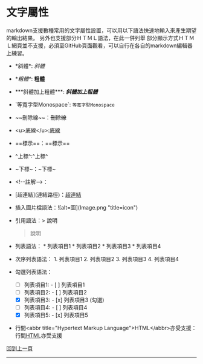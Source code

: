 # 文字屬性

markdown支援數種常用的文字屬性設置，可以用以下語法快速地輸入來產生期望的輸出結果。
另外也支援部分ＨＴＭＬ語法，在此一併列舉
部分顯示方式ＨＴＭＬ網頁並不支援，必須至GitHub頁面觀看，可以自行在各自的markdown編輯器上練習。

* \*斜體\*: *斜體*

* \**粗體\**: **粗體**

* \*\*\*斜體加上粗體\*\*\*: ***斜體加上粗體***

* \`等寬字型Monospace\`: `等寬字型Monospace`

* \~\~刪除線\~\~：~~刪除線~~

* \<u>底線\</u>:<u>底線</u>

* \==標示\==：==標示==

* \^上標\^:^上標^

* \~下標\~：~下標~

* \<!--註解-->：<!--註解-->

* \[超連結](連結路徑)：[超連結](font.md)

* 插入圖片檔語法：\!\[alt=圖](Image.png "title=icon")

* 引用語法：\> 說明

  > 說明

* 列表語法： 
  \* 列表項目1
  \* 列表項目2
  \* 列表項目3
  \* 列表項目4

* 次序列表語法：
  1\. 列表項目1
  2\. 列表項目2
  3\. 列表項目3
  4\. 列表項目4

* 勾選列表語法：
  
  - [ ] 列表項目1: - [ ] 列表項目1
  - [ ] 列表項目2: - [ ] 列表項目2
  - [x] 列表項目3: - [x] 列表項目3 (勾選)
  - [ ] 列表項目4: - [ ] 列表項目4
  - [x] 列表項目5: - [x] 列表項目5
  
* 行間\<abbr title="Hypertext Markup Language">HTML\</abbr>亦受支援：行間<abbr title="Hypertext Markup Language">HTML</abbr>亦受支援



[回到上一頁](markdown.md)

---

